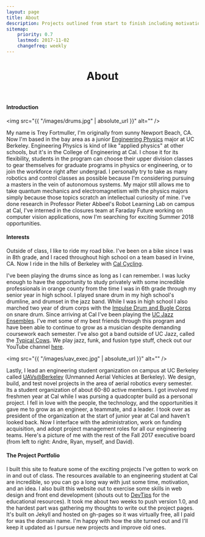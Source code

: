 ```yaml
---
layout: page
title: About
description: Projects outlined from start to finish including motivation, design, fabrication, and challenges.
sitemap:
    priority: 0.7
    lastmod: 2017-11-02
    changefreq: weekly
---
```

<header class="major">
	<h1>About</h1>
</header>

#### Introduction

<span class="image left"><img src="{{ "/images/drums.jpg" | absolute_url }}" alt="" /></span>

My name is Trey Fortmuller, I'm originally from sunny Newport Beach, CA. Now I'm based in the bay area as a junior <a href="http://engineeringscience.berkeley.edu/engineering-physics/">Engineering Physics</a> major at UC Berkeley. Engineering Physics is kind of like "applied physics" at other schools, but it's in the College of Engineering at Cal. I chose it for its flexibility, students in the program can choose their upper division classes to gear themselves for graduate programs in physics or engineering, or to join the workforce right after undergrad. I personally try to take as many robotics and control classes as possible because I'm considering pursuing a masters in the vein of autonomous systems. My major still allows me to take quantum mechanics and electromagnetism with the physics majors simply because those topics scratch an intellectual curiosity of mine. I've done research in Professor Pieter Abbeel's Robot Learning Lab on campus at Cal, I've interned in the closures team at Faraday Future working on computer vision applications, now I'm searching for exciting Summer 2018 opportunities. 

#### Interests

Outside of class, I like to ride my road bike. I've been on a bike since I was in 8th grade, and I raced throughout high school on a team based in Irvine, CA. Now I ride in the hills of Berkeley with <a href="https://cycling.berkeley.edu/">Cal Cycling</a>. 

I've been playing the drums since as long as I can remember. I was lucky enough to have the opportunity to study privately with some incredible professionals in orange county from the time I was in 6th grade through my senior year in high school. I played snare drum in my high school's drumline, and drumset in the jazz band. While I was in high school I also marched two year of drum corps with the <a href="http://www.impulseyoutharts.org/">Impulse Drum and Bugle Corps</a> on snare drum. Since arriving at Cal I've been playing the <a href="https://ucjazz.berkeley.edu/">UC Jazz Ensembles</a>. I've met some of my best friends through this program and have been able to continue to grow as a musician despite demanding coursework each semester. I've also got a band outside of UC Jazz, called the <a href="https://www.facebook.com/typicalcows/">Typical Cows</a>. We play jazz, funk, and fusion type stuff, check out our YouTube channel <a href="https://www.youtube.com/watch?v=OXxrpCfCHCs">here</a>.

<span class="image right"><img src="{{ "/images/uav_exec.jpg" | absolute_url }}" alt="" /></span>

Lastly, I lead an engineering student organization on campus at UC Berkeley called <a href="https://uav.berkeley.edu/">UAVs@Berkeley</a> (Unmanned Aerial Vehicles at Berkeley). We design, build, and test novel projects in the area of aerial robotics every semester. Its a student organization of about 60-80 active members. I got involved my freshmen year at Cal while I was pursing a quadcopter build as a personal project. I fell in love with the people, the technology, and the opportunities it gave me to grow as an engineer, a teammate, and a leader. I took over as president of the organization at the start of junior year at Cal and haven't looked back. Now I interface with the administration, work on funding acquisition, and adopt project management roles for all our engineering teams. Here's a picture of me with the rest of the Fall 2017 executive board (from left to right: Andre, Ryan, myself, and David).

#### The Project Portfolio

I built this site to feature some of the exciting projects I've gotten to work on in and out of class. The resources available to an engineering student at Cal are incredible, so you can go a long way with just some time, motivation, and an idea. I also built this website out to exercise some skills in web design and front end development (shouts out to <a href="https://www.youtube.com/channel/UCyIe-61Y8C4_o-zZCtO4ETQ">DevTips</a> for the educational resources). It took me about two weeks to push version 1.0, and the hardest part was gathering my thoughts to write out the project pages. It's built on Jekyll and hosted on gh-pages so it was virtually free, all I paid for was the domain name. I'm happy with how the site turned out and I'll keep it updated as I pursue new projects and improve old ones.